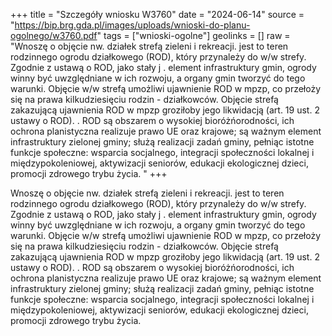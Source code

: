 +++
title = "Szczegóły wniosku W3760"
date = "2024-06-14"
source = "https://bip.brg.gda.pl/images/uploads/wnioski-do-planu-ogolnego/w3760.pdf"
tags = ["wnioski-ogolne"]
geolinks = []
raw = "Wnoszę o objęcie nw. działek strefą zieleni i rekreacji. jest to teren rodzinnego ogrodu działkowego (ROD), który przynależy do w/w strefy. Zgodnie z ustawą o ROD, jako stały j . element infrastruktury gmin, ogrody winny być uwzględniane w ich rozwoju, a organy gmin tworzyć do tego warunki. Objęcie w/w strefą umożliwi ujawnienie ROD w mpzp, co przełoży się na prawa kilkudziesięciu rodzin - działkowców. Objęcie strefą zakazującą ujawnienia ROD w mpzp groziłoby jego likwidacją (art. 19 ust. 2 ustawy o ROD). . ROD są obszarem o wysokiej bioróżńorodności, ich ochrona planistyczna realizuje prawo UE oraz krajowe; są ważnym element infrastruktury zielonej gminy; służą realizacji zadań gminy, pełniąc istotne funkcje społeczne: wsparcia socjalnego, integracji społeczności lokalnej i międzypokoleniowej, aktywizacji seniorów, edukacji ekologicznej dzieci, promocji zdrowego trybu życia. "
+++

Wnoszę o objęcie nw. działek strefą zieleni i rekreacji. jest to teren rodzinnego
ogrodu działkowego (ROD), który przynależy do w/w strefy. Zgodnie z ustawą o ROD, jako stały
j .
element infrastruktury gmin, ogrody winny być uwzględniane w ich rozwoju, a organy gmin
tworzyć do tego warunki. Objęcie w/w strefą umożliwi ujawnienie ROD w mpzp, co przełoży się
na prawa kilkudziesięciu rodzin - działkowców. Objęcie strefą zakazującą ujawnienia ROD w
mpzp groziłoby jego likwidacją (art. 19 ust. 2 ustawy o ROD). . ROD są obszarem o wysokiej
bioróżńorodności, ich ochrona planistyczna realizuje prawo UE oraz krajowe; są ważnym element
infrastruktury zielonej gminy; służą realizacji zadań gminy, pełniąc istotne funkcje społeczne:
wsparcia socjalnego, integracji społeczności lokalnej i międzypokoleniowej, aktywizacji seniorów,
edukacji ekologicznej dzieci, promocji zdrowego trybu życia.



